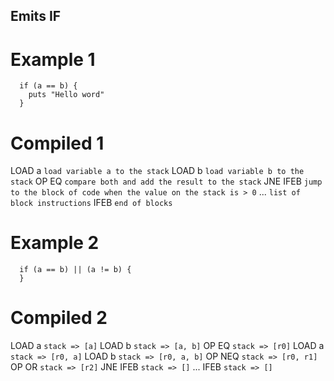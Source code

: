 ## Emits IF

# Example 1

```
  if (a == b) {
    puts "Hello word"
  }
```

# Compiled 1

LOAD a      `load variable a to the stack`
LOAD b      `load variable b to the stack`
OP   EQ     `compare both and add the result to the stack`
JNE IFEB    `jump to the block of code when the value on the stack is > 0`
...         `list of block instructions`
IFEB        `end of blocks`

# Example 2

```
  if (a == b) || (a != b) {
  }
```

# Compiled 2

LOAD a          `stack => [a]`
LOAD b          `stack => [a, b]`
OP   EQ         `stack => [r0]`
LOAD a          `stack => [r0, a]`
LOAD b          `stack => [r0, a, b]`
OP   NEQ        `stack => [r0, r1]`
OP   OR         `stack => [r2]`
JNE  IFEB       `stack => []`
...
IFEB            `stack => []`

